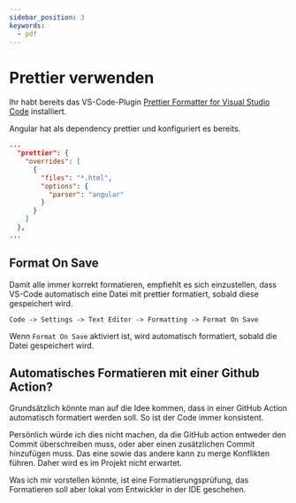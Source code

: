 ```yaml
---
sidebar_position: 3
keywords:
  - pdf
---
```


# Prettier verwenden

Ihr habt bereits das VS-Code-Plugin
[Prettier Formatter for Visual Studio Code](/docs/lektionen/woche02/aufgabe-install-tools.md#prettier-formatter-for-visual-studio-code)
installiert.

Angular hat als dependency prettier und konfiguriert es bereits.

```json title="package.json"
...
  "prettier": {
    "overrides": [
      {
        "files": "*.html",
        "options": {
          "parser": "angular"
        }
      }
    ]
  },
...
```

## Format On Save

Damit alle immer korrekt formatieren, empfiehlt es sich einzustellen, dass
VS-Code automatisch eine Datei mit prettier formatiert, sobald diese gespeichert
wird.

`Code -> Settings -> Text Editor -> Formatting -> Format On Save`

Wenn `Format On Save` aktiviert ist, wird automatisch formatiert, sobald die
Datei gespeichert wird.

## Automatisches Formatieren mit einer Github Action?

Grundsätzlich könnte man auf die Idee kommen, dass in einer GitHub Action
automatisch formatiert werden soll. So ist der Code immer konsistent.

Persönlich würde ich dies nicht machen, da die GitHub action entweder den Commit
überschreiben muss, oder aber einen zusätzlichen Commit hinzufügen muss. Das
eine sowie das andere kann zu merge Konflikten führen. Daher wird es im Projekt
nicht erwartet.

Was ich mir vorstellen könnte, ist eine Formatierungsprüfung, das Formatieren
soll aber lokal vom Entwickler in der IDE geschehen.
